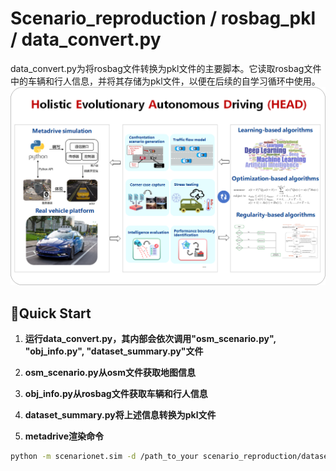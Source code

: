 
# Scenario_reproduction / rosbag_pkl / data_convert.py
data_convert.py为将rosbag文件转换为pkl文件的主要脚本。它读取rosbag文件中的车辆和行人信息，并将其存储为pkl文件，以便在后续的自学习循环中使用。
![](./assets/HEAD.jpg)
## 🔧Quick Start
1. **运行data_convert.py，其内部会依次调用"osm_scenario.py", "obj_info.py", "dataset_summary.py"文件**


2. **osm_scenario.py从osm文件获取地图信息**


3. **obj_info.py从rosbag文件获取车辆和行人信息**


4. **dataset_summary.py将上述信息转换为pkl文件**


5. **metadrive渲染命令**
```bash
python -m scenarionet.sim -d /path_to_your scenario_reproduction/dataset --render 2D/3D
```

